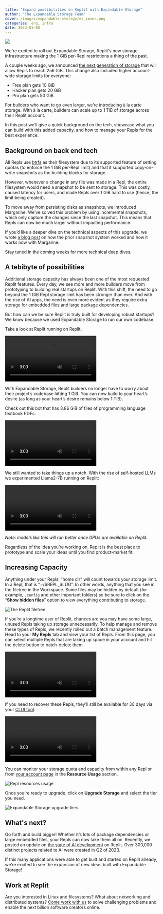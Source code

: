```yaml
---
title: "Expand possibilities on Replit with Expandable Storage"
author: "The Expandable Storage Team"
cover: /images/expandable-storage/es_cover.png
categories: eng, infra
date: 2023-08-08
---
```


![](/images/expandable-storage/es_cover.png)

We're excited to roll out Expandable Storage, Replit's new storage infrastructure making the 1 GiB per-Repl restrictions a thing of the past.

A couple weeks ago, we announced [the next generation of storage](https://blog.replit.com/replit-storage-the-next-generation) that will allow Repls to reach 256 GiB. This change also included higher account-wide storage limits for everyone:


- Free plan gets 10 GiB
- Hacker plan gets 20 GiB
- Pro plan gets 50 GiB.

For builders who want to go even larger, we’re introducing à la carte storage. With à la carte, builders can scale up to 1 TiB of storage across their Replit account. 

In this post we’ll give a quick background on the tech, showcase what you can build with this added capacity, and how to manage your Repls for the best experience.

## Background on back end tech

All Repls use [btrfs](https://en.wikipedia.org/wiki/Btrfs) as their filesystem due to its supported feature of setting quotas (to enforce the 1 GiB per-Repl limit) and that it supported copy-on-write snapshots as the building blocks for storage.

However, whenever a change in any file was made in a Repl, the entire filesystem would need a snapshot to be sent to storage. This was costly, caused latency for users, and made Repls over 1 GiB hard to use (hence, the limit being created).

To move away from persisting disks as snapshots, we introduced Margarine. We've solved this problem by using incremental snapshots, which only capture the changes since the last snapshot. This means that Repls can now be much larger without impacting performance.

If you’d like a deeper dive on the technical aspects of this upgrade, we wrote [a blog post](https://blog.replit.com/replit-storage-the-next-generation) on how the prior snapshot system worked and how it works now with Margarine.

Stay tuned in the coming weeks for more technical deep dives.

## A tebibyte of possibilities

Additional storage capacity has always been one of the most requested Replit features. Every day, we see more and more builders move from prototyping to building real startups on Replit. With this shift, the need to go beyond the 1 GiB Repl storage limit has been stronger than ever.  And with the rise of AI apps, the need is even more evident as they require extra storage for embedded files and large package dependencies.

But how can we be sure Replit is truly built for developing robust startups?  We know because we used Expandable Storage to run our own codebase.

Take a look at Replit running on Replit.

![Replit running on Replit](/images/expandable-storage/replit-on-replit.mp4)

With Expandable Storage, Replit builders no longer have to worry about their project’s codebase hitting 1 GiB. You can now build to your heart’s desire (as long as your heart’s desire remains below 1 TiB).

Check out this bot that has 3.86 GiB of files of programming language textbook PDFs:

![PDF Chatbot running on Replit](/images/expandable-storage/large-storage-chatbot.mp4)

We still wanted to take things up a notch. With the rise of self-hosted LLMs we experimented Llama2-7B running on Replit:

![Llama2-7B running on Replit](/images/expandable-storage/llama2-replit.mp4)

*Note: models like this will run better once GPUs are available on Replit.*

Regardless of the idea you’re working on, Replit is the best place to prototype and scale your ideas until you find product-market fit.

## Increasing Capacity

Anything under your Repls’ “home dir” will count towards your storage limit. In a Repl, that is "~/$REPL_SLUG". In other words, anything that you see in the filetree in the Workspace. Some files may be hidden by default (for example, `.config` and other important folders) so be sure to click on the “**Show hidden files**” option to view everything contributing to storage.

![The  Replit filetree](/images/expandable-storage/filetree.gif)

If you’re a longtime user of Replit, chances are you may have some large, unused Repls taking up storage unnecessarily. To help manage and remove these types of Repls, we recently rolled out a batch management feature. Head to your **My Repls** tab and view your list of Repls. From this page, you can select multiple Repls that are taking up space in your account and hit the delete button to batch-delete them

![Replit batch delete](/images/expandable-storage/batch-delete.mp4)

If you need to recover these Repls, they’ll still be available for 30 days via your [CLUI tool](https://replit.com/~/cli).

![Repl recovery](/images/expandable-storage/repl-recovery.mp4)

You can monitor your storage quota and capacity from within any Repl or from [your account page](https://replit.com/account) in the **Resource Usage** section.

![Repl resources usage](/images/expandable-storage/resource-usage.jpg)

Once you’re ready to upgrade, click on **Upgrade Storage** and select the tier you need.

![Expandable Storage upgrade tiers](/images/expandable-storage/upgrade-storage-tiers.jpg)


## What's next?

Go forth and build bigger! Whether it’s lots of package dependencies or large embedded files, your Repls can now take them all on. Recently, we posted an update on [the state of AI development](https://blog.replit.com/ai-on-replit) on Replit. Over 300,000 distinct projects related to AI were created in Q2 of 2023.

If this many applications were able to get built and started on Replit already, we’re excited to see the expansion of new ideas built with Expandable Storage!

## Work at Replit

Are you interested in Linux and filesystems? What about networking and distributed systems? [Come work with us](https://replit.com/site/careers) to solve challenging problems and enable the next billion software creators online.